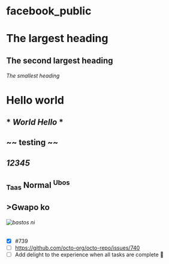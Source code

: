 # facebook_public
# The largest heading
## The second largest heading
###### The smallest heading
# **Hello world**
## * *World Hello* * 
## ~~ testing ~~
## ***12345***
## <sub>Taas</sub> Normal <sup>Ubos</sup>
## >Gwapo ko
###### ![bastos ni](https://i.natgeofe.com/n/4f5aaece-3300-41a4-b2a8-ed2708a0a27c/domestic-dog_thumb_4x3.jpg)
- [x] #739
- [ ] https://github.com/octo-org/octo-repo/issues/740
- [ ] Add delight to the experience when all tasks are complete :tada:

